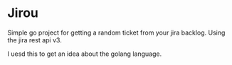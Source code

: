 # Jirou
Simple go project for getting a random ticket from your jira backlog. Using the jira rest api v3.

I uesd this to get an idea about the golang language. 
